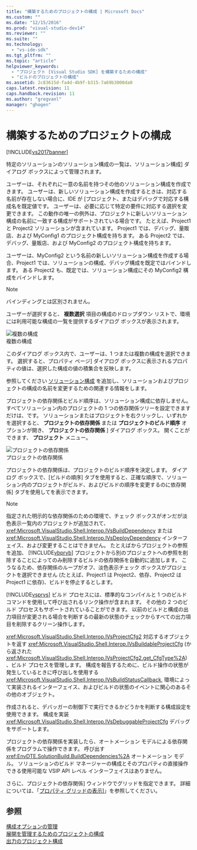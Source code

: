 ```yaml
---
title: "構築するためのプロジェクトの構成 | Microsoft Docs"
ms.custom: ""
ms.date: "12/15/2016"
ms.prod: "visual-studio-dev14"
ms.reviewer: ""
ms.suite: ""
ms.technology: 
  - "vs-ide-sdk"
ms.tgt_pltfrm: ""
ms.topic: "article"
helpviewer_keywords: 
  - "プロジェクト [Visual Studio SDK] を構築するための構成"
  - "ビルドのプロジェクトの構成"
ms.assetid: 2c83615d-fa4d-4b9f-b315-7a69b3000da0
caps.latest.revision: 11
caps.handback.revision: 11
ms.author: "gregvanl"
manager: "ghogen"
---
```

# 構築するためのプロジェクトの構成
[!INCLUDE[vs2017banner](../../code-quality/includes/vs2017banner.md)]

特定のソリューションのソリューション構成の一覧は、ソリューション構成\] ダイアログ ボックスによって管理されます。  
  
 ユーザーは、それぞれに一意の名前を持つその他のソリューション構成を作成できます。 ユーザーは、新しいソリューション構成を作成するときは、対応する名前が存在しない場合に、IDE が \[プロジェクト、またはデバッグで対応する構成名を既定値です。 ユーザーは、必要に応じて特定の要件に対応する選択を変更できます。 この動作の唯一の例外は、プロジェクトに新しいソリューション構成の名前に一致する構成がサポートされている場合です。 たとえば、Project1 と Project2 ソリューションが含まれています。 Project1 では、デバッグ、量販店、および MyConfig1 のプロジェクト構成を持ちます。 ある Project2 では、デバッグ、量販店、および MyConfig2 のプロジェクト構成を持ちます。  
  
 ユーザーは、MyConfig2 という名前の新しいソリューション構成を作成する場合、Project1 では、ソリューションの構成、デバッグ構成を既定ではバインドします。 ある Project2 も、既定では、ソリューション構成にその MyConfig2 構成をバインドします。  
  
> [!NOTE]
>  バインディングとは区別されません。  
  
 ユーザーが選択すると、 **複数選択** 項目の構成のドロップダウン リストで、環境には利用可能な構成の一覧を提供するダイアログ ボックスが表示されます。  
  
 ![複数の構成](../../extensibility/internals/media/vsmultiplecfgs.png "vsMultipleCfgs")  
複数の構成  
  
 このダイアログ ボックス内で、ユーザーは、1 つまたは複数の構成を選択できます。 選択すると、プロパティ ページ\] ダイアログ ボックスに表示されるプロパティの値は、選択した構成の値の積集合を反映します。  
  
 参照してください [ソリューション構成](../../extensibility/internals/solution-configuration.md) を追加し、ソリューションおよびプロジェクトの構成の名前を変更するための関連する情報をします。  
  
 プロジェクトの依存関係とビルド順序は、ソリューション構成に依存しません。 すべてソリューション内のプロジェクトの 1 つの依存関係ツリーを設定できますだけは、です。 ソリューションまたはプロジェクトを右クリックし、いずれかを選択すると、 **プロジェクトの依存関係** または **プロジェクトのビルド順序** オプションが開き、 **プロジェクトの依存関係** \] ダイアログ ボックス。 開くことができます、 **プロジェクト** メニュー。  
  
 ![プロジェクトの依存関係](../../extensibility/internals/media/vsprojdependencies.gif "vsProjDependencies")  
プロジェクトの依存関係  
  
 プロジェクトの依存関係は、プロジェクトのビルド順序を決定します。 ダイアログ ボックスで、\[ビルドの順序\] タブを使用すると、正確な順序で、ソリューション内のプロジェクトがビルド、およびビルドの順序を変更するのに依存関係\] タブを使用してを表示できます。  
  
> [!NOTE]
>  指定された明示的な依存関係のための環境で、チェック ボックスがオンだが淡色表示一覧内のプロジェクトが追加されて、 <xref:Microsoft.VisualStudio.Shell.Interop.IVsBuildDependency> または <xref:Microsoft.VisualStudio.Shell.Interop.IVsDeployDependency> インターフェイス、および変更することはできません。 たとえばからプロジェクトの参照を追加、 [!INCLUDE[vbprvb](../../code-quality/includes/vbprvb_md.md)] プロジェクトから別のプロジェクトへの参照を削除することによってのみ削除するビルドの依存関係を自動的に追加します。 こうなるため、依存関係のループがオフ、淡色表示チェック ボックスがプロジェクトを選択できません \(たとえば、Project1 は Project2、依存、Project2 は Project1 に依存\)、ビルドを停止するとします。  
  
 [!INCLUDE[vsprvs](../../code-quality/includes/vsprvs_md.md)] ビルド プロセスには、標準的なコンパイルと 1 つのビルド コマンドを使用して呼び出されるリンク操作が含まれます。 その他の 2 つのビルド プロセスもサポートされていることができます。 以前のビルドと構成の出力項目が変更される場合を判断するの最新の状態のチェックからすべての出力項目を削除するクリーン操作します。  
  
 <xref:Microsoft.VisualStudio.Shell.Interop.IVsProjectCfg2> 対応するオブジェクトを返す <xref:Microsoft.VisualStudio.Shell.Interop.IVsBuildableProjectCfg> \(から返された <xref:Microsoft.VisualStudio.Shell.Interop.IVsProjectCfg2.get_CfgType%2A>\)、ビルド プロセスを管理します。 構成を報告するために、ビルド操作の状態が発生しているときに呼び出しを使用する <xref:Microsoft.VisualStudio.Shell.Interop.IVsBuildStatusCallback>, 環境によって実装されるインターフェイス、およびビルドの状態のイベントに関心のあるその他のオブジェクト。  
  
 作成されると、デバッガーの制御下で実行できるかどうかを判断する構成設定を使用できます。 構成を実装 <xref:Microsoft.VisualStudio.Shell.Interop.IVsDebuggableProjectCfg> デバッグをサポートします。  
  
 プロジェクトの依存関係を実装したら、オートメーション モデルによる依存関係をプログラムで操作できます。 呼び出す <xref:EnvDTE.SolutionBuild.BuildDependencies%2A> オートメーション モデル。 ソリューションのビルド マネージャーの構成とそのプロパティの直接操作できる使用可能な VSIP API レベル インターフェイスはありません。  
  
 さらに、プロジェクトの依存関係\] ウィンドウでグリッドを指定できます。 詳細については、「[プロパティ グリッドの表示\]](../../extensibility/internals/properties-display-grid.md)」を参照してください。  
  
## 参照  
 [構成オプションの管理](../../extensibility/internals/managing-configuration-options.md)   
 [展開を管理するためのプロジェクトの構成](../../extensibility/internals/project-configuration-for-managing-deployment.md)   
 [出力のプロジェクト構成](../../extensibility/internals/project-configuration-for-output.md)